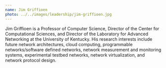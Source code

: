 ```yaml
---
name: Jim Griffioen
photo: ../../images/leadership/jim-griffioen.jpg
---
```

Jim Griffioen is a Professor of Computer Science, Director of the Center for Computational Sciences, and Director of the Laboratory for Advanced Networking at the University of Kentucky. His research interests include future network architectures, cloud computing, programmable networks/software defined networks, network measurement and monitoring systems, experimental testbed networks, network virtualization, and network protocol design.